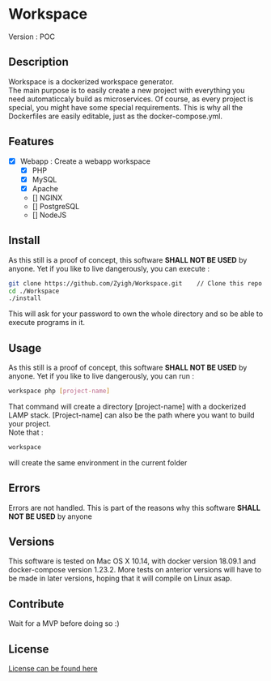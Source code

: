 # Workspace

Version : POC

## Description

Workspace is a dockerized workspace generator.  
The main purpose is to easily create a new project with everything you need automaticcaly build as microservices. Of course, as every project is special, you might have some special requirements. This is why all the Dockerfiles are easily editable, just as the docker-compose.yml.

## Features

- [x] Webapp : Create a webapp workspace
    - [x] PHP 
    - [x] MySQL
    - [x] Apache
    - [] NGINX
    - [] PostgreSQL
    - [] NodeJS

## Install

As this still is a proof of concept, this software **SHALL NOT BE USED** by anyone. Yet if you like to live dangerously, you can execute :

```bash
git clone https://github.com/Zyigh/Workspace.git    // Clone this repo
cd ./Workspace
./install
```

This will ask for your password to own the whole directory and so be able to execute programs in it.

## Usage

As this still is a proof of concept, this software **SHALL NOT BE USED** by anyone. Yet if you like to live dangerously, you can run :

```bash
workspace php [project-name]
```

That command will create a directory [project-name] with a dockerized LAMP stack. [Project-name] can also be the path where you want to build your project.  
Note that :
```bash
workspace
```

will create the same environment in the current folder

## Errors
 
Errors are not handled. This is part of the reasons why this software **SHALL NOT BE USED** by anyone

## Versions

This software is tested on Mac OS X 10.14, with docker version 18.09.1 and docker-compose version 1.23.2.
More tests on anterior versions will have to be made in later versions, hoping that it will compile on Linux asap.

## Contribute

Wait for a MVP before doing so :)

## License

[License can be found here](./License)
